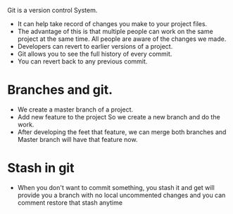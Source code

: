 Git is a version control System.
* It can help take record of changes you make to your project files.
* The advantage of this is that multiple people can work on the same project at the same time. All people are aware of the changes we made.
* Developers can revert to earlier versions of a project.
* Git allows you to see the full history of every commit.
* You can revert back to any previous commit.

# Branches and git.
* We create a master branch of a project.
* Add new feature to the project So we create a new branch and do the work.
* After developing the feet that feature, we can merge both branches and Master branch will have that feature now.

# Stash in git
* When you don't want to commit something, you stash it and get will provide you a branch
with no local uncommented changes and you can comment restore that stash anytime
